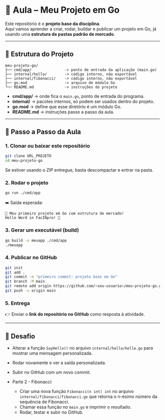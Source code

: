 # 📘 Aula – Meu Projeto em Go

Este repositório é o **projeto base da disciplina**.  
Aqui vamos aprender a criar, rodar, buildar e publicar um projeto em Go, já usando uma **estrutura de pastas padrão de mercado**.

---

## 📂 Estrutura do Projeto
```
meu-projeto-go/
├── cmd/app/               -> ponto de entrada da aplicação (main.go)
├── internal/hello/        -> código interno, não exportável
├── internal/fibonacci/    -> código interno, não exportável
├── go.mod                 -> arquivo de módulo Go
└── README.md              -> instruções do projeto
```

- **cmd/app/** → onde fica o `main.go`, ponto de entrada do programa.  
- **internal/** → pacotes internos, só podem ser usados dentro do projeto.  
- **go.mod** → define que esse diretório é um módulo Go.  
- **README.md** → instruções passo a passo da aula.  

---

## 🚀 Passo a Passo da Aula

### 1. Clonar ou baixar este repositório
```bash
git clone URL_PROJETO
cd meu-projeto-go
```

Se estiver usando o ZIP entregue, basta descompactar e entrar na pasta.

### 2. Rodar o projeto
```bash
go run ./cmd/app
```

➡️ Saída esperada:
```
🚀 Meu primeiro projeto em Go com estrutura de mercado!
Hello Word in FacINpro! 👋
```

### 3. Gerar um executável (build)
```bash
go build -o meuapp ./cmd/app
./meuapp
```

### 4. Publicar no GitHub
```bash
git init
git add .
git commit -m "primeiro commit: projeto base em Go"
git branch -M main
git remote add origin https://github.com/<seu-usuario>/meu-projeto-go.git
git push -u origin main
```

### 5. Entrega
👉 Enviar o **link do repositório no GitHub** como resposta à atividade.

---

## 🎯 Desafio 
- Alterar a função `SayHello()` no arquivo `internal/hello/hello.go` para mostrar uma mensagem personalizada.
- Rodar novamente e ver a saída personalizada.
- Subir no GitHub com um novo commit.

- Parte 2 - Fibonacci:  
  - Criar uma nova função `Fibonacci(n int) int` no arquivo `internal/fibonacci/fibonacci.go` que retorna o n-ésimo número da sequência de Fibonacci.
  - Chamar essa função no `main.go` e imprimir o resultado.
  - Rodar, testar e subir no GitHub.
